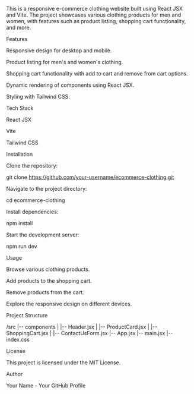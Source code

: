 This is a responsive e-commerce clothing website built using React JSX and Vite. The project showcases various clothing products for men and women, with features such as product listing, shopping cart functionality, and more.

Features

Responsive design for desktop and mobile.

Product listing for men's and women's clothing.

Shopping cart functionality with add to cart and remove from cart options.

Dynamic rendering of components using React JSX.

Styling with Tailwind CSS.

Tech Stack

React JSX

Vite

Tailwind CSS

Installation

Clone the repository:

git clone https://github.com/your-username/ecommerce-clothing.git

Navigate to the project directory:

cd ecommerce-clothing

Install dependencies:

npm install

Start the development server:

npm run dev

Usage

Browse various clothing products.

Add products to the shopping cart.

Remove products from the cart.

Explore the responsive design on different devices.

Project Structure

/src
|-- components
|   |-- Header.jsx
|   |-- ProductCard.jsx
|   |-- ShoppingCart.jsx
|   |-- ContactUsForm.jsx
|-- App.jsx
|-- main.jsx
|-- index.css

License

This project is licensed under the MIT License.

Author

Your Name - Your GitHub Profile

